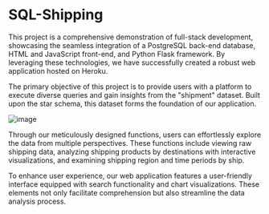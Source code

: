 # SQL-Shipping
This project is a comprehensive demonstration of full-stack development, showcasing the seamless integration of a PostgreSQL back-end database, HTML and JavaScript front-end, and Python Flask framework. By leveraging these technologies, we have successfully created a robust web application hosted on Heroku.

The primary objective of this project is to provide users with a platform to execute diverse queries and gain insights from the "shipment" dataset. Built upon the star schema, this dataset forms the foundation of our application.

![image](https://github.com/YYM-yym/SQL-Shipping/assets/63183135/0eb85dc4-6e11-46a5-aefd-30995f808bd0)

Through our meticulously designed functions, users can effortlessly explore the data from multiple perspectives. These functions include viewing raw shipping data, analyzing shipping products by destinations with interactive visualizations, and examining shipping region and time periods by ship.

To enhance user experience, our web application features a user-friendly interface equipped with search functionality and chart visualizations. These elements not only facilitate comprehension but also streamline the data analysis process.
